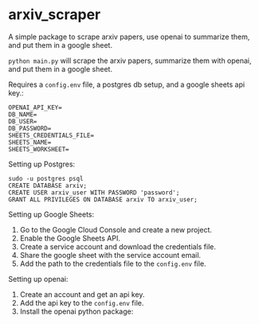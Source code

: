 # arxiv_scraper
A simple package to scrape arxiv papers, use openai to summarize them, and put them in a google sheet.

`python main.py` will scrape the arxiv papers, summarize them with openai, and put them in a google sheet.

Requires a `config.env` file, a postgres db setup, and a google sheets api key.:
```
OPENAI_API_KEY=
DB_NAME=
DB_USER=
DB_PASSWORD=
SHEETS_CREDENTIALS_FILE=
SHEETS_NAME=
SHEETS_WORKSHEET=
```

Setting up Postgres:
```
sudo -u postgres psql
CREATE DATABASE arxiv;
CREATE USER arxiv_user WITH PASSWORD 'password';
GRANT ALL PRIVILEGES ON DATABASE arxiv TO arxiv_user;
```

Setting up Google Sheets:
1. Go to the Google Cloud Console and create a new project.
2. Enable the Google Sheets API.
3. Create a service account and download the credentials file.
4. Share the google sheet with the service account email.
5. Add the path to the credentials file to the `config.env` file.


Setting up openai:
1. Create an account and get an api key.
2. Add the api key to the `config.env` file.
3. Install the openai python package:
```
